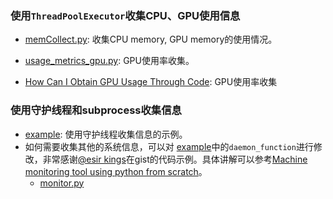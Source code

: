 ### 使用`ThreadPoolExecutor`收集CPU、GPU使用信息

- [memCollect.py](https://github.com/ShenJunkun/AcademicResearchTools/blob/master/dataCollecting/memCollect.py): 收集CPU memory, GPU memory的使用情况。

- [usage_metrics_gpu.py](https://gist.github.com/jmansour/17c9d4e6767fab22a317ba795e171df1): GPU使用率收集。

- [How Can I Obtain GPU Usage Through Code](https://support.huaweicloud.com/intl/en-us/modelarts_faq/modelarts_05_0374.html): GPU使用率收集

### 使用守护线程和subprocess收集信息
- [example](https://github.com/ShenJunkun/AcademicResearchTools/blob/master/dataCollecting/daemonProcess/example.py): 使用守护线程收集信息的示例。
- 如何需要收集其他的系统信息，可以对 [example](https://github.com/ShenJunkun/AcademicResearchTools/blob/master/dataCollecting/daemonProcess/example.py)中的`daemon_function`进行修改，非常感谢[@esir kings](https://gist.github.com/esirK/)在gist的代码示例。具体讲解可以参考[Machine monitoring tool using python from scratch](https://medium.com/the-andela-way/machine-monitoring-tool-using-python-from-scratch-8d10411782fd)。
  - [monitor.py](https://github.com/ShenJunkun/AcademicResearchTools/blob/master/dataCollecting/daemonProcess/monitor.py)
